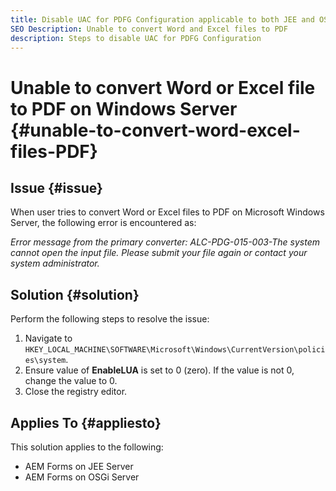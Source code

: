 ```yaml
---
title: Disable UAC for PDFG Configuration applicable to both JEE and OSGI
SEO Description: Unable to convert Word and Excel files to PDF
description: Steps to disable UAC for PDFG Configuration   
---
```

# Unable to convert Word or Excel file to PDF on Windows Server {#unable-to-convert-word-excel-files-PDF}

## Issue {#issue}

When user tries to convert Word or Excel files to PDF on Microsoft Windows Server, the following error is encountered as:

*Error message from the primary converter:
ALC-PDG-015-003-The system cannot open the input file. Please submit your file again or contact your system administrator.*


## Solution {#solution}

Perform the following steps to resolve the issue:
1. Navigate to `HKEY_LOCAL_MACHINE\SOFTWARE\Microsoft\Windows\CurrentVersion\policies\system`. 
1. Ensure value of **EnableLUA** is set to 0 (zero). If the value is not 0, change the value to 0. 
1. Close the registry editor.

## Applies To {#appliesto}

This solution applies to the following:
* AEM Forms on JEE Server
* AEM Forms on OSGi Server
